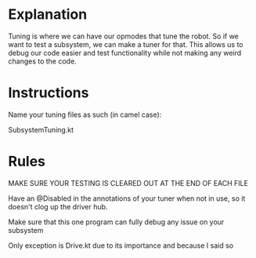 # Explanation

Tuning is where we can have our opmodes that tune the robot. So if we want to test a subsystem, we can make a tuner for that. This allows us to debug our code easier and test functionality while not making any weird changes to the code. 

# Instructions

Name your tuning files as such (in camel case):

SubsystemTuning.kt


# Rules

MAKE SURE YOUR TESTING IS CLEARED OUT AT THE END OF EACH FILE

Have an @Disabled in the annotations of your tuner when not in use, so it doesn't clog up the driver hub.

Make sure that this one program can fully debug any issue on your subsystem 


Only exception is Drive.kt due to its importance and because I said so 


